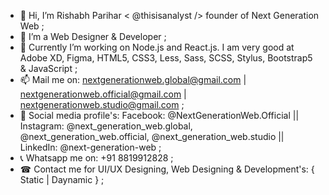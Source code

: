 - 👋 Hi, I’m Rishabh Parihar < @thisisanalyst /> founder of Next Generation Web ;
- 👀 I’m a Web Designer & Developer ;
- 🌱 Currently I’m working on Node.js and React.js. I am very good at Adobe XD, Figma, HTML5, CSS3, Less, Sass, SCSS, Stylus, Bootstrap5 & JavaScript ;
- 📫 Mail me on: nextgenerationweb.global@gmail.com | nextgenerationweb.official@gmail.com | nextgenerationweb.studio@gmail.com ;
- 🔎 Social media profile's: Facebook: @NextGenerationWeb.Official || Instagram: @next_generation_web.global, @next_generation_web.official, @next_generation_web.studio || LinkedIn: @next-generation-web ;
- 📞 Whatsapp me on: +91 8819912828 ;
- ☎ Contact me for UI/UX Designing, Web Designing & Development's: { Static | Daynamic } ;

<!---
thisisanalyst/thisisanalyst is a ✨ special ✨ repository because its `README.md` (this file) appears on your GitHub profile.
You can click the Preview link to take a look at your changes.
--->
